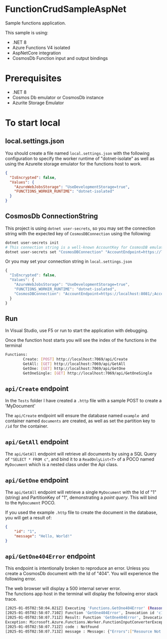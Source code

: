 # FunctionCrudSampleAspNet

Sample functions application.

This sample is using:
- .NET 8  
- Azure Functions V4 isolated  
- AspNetCore integration  
- CosmosDb Function input and output bindings  

# Prerequisites
- .NET 8  
- Cosmos Db emulator or CosmosDb instance  
- Azurite Storage Emulator  

# To start local

## local.settings.json

You should create a file named `local.settings.json` with the following configuration to specify the worker runtime of "dotnet-isolate" as well as using the Azureite storage emulator for the functions host to work.

```json
{
  "IsEncrypted": false,
  "Values": {
    "AzureWebJobsStorage": "UseDevelopmentStorage=true",
    "FUNCTIONS_WORKER_RUNTIME": "dotnet-isolated"
  }
}
```

## CosmosDb ConnectionString
This project is using `dotnet user-secrets`, so you may set the connection string with the expected key of `CosmosDBConnection` using the following:  

```sh
dotnet user-secrets init
# This connection string is a well-known AccountKey for CosmosDB emulator
dotnet user-secrets set "CosmosDBConnection" "AccountEndpoint=https://localhost:8081/;AccountKey=C2y6yDjf5/R+ob0N8A7Cgv30VRDJIWEHLM+4QDU5DE2nQ9nDuVTqobD4b8mGGyPMbIZnqyMsEcaGQy67XIw/Jw=="
```

Or you may set your connection string in `local.settings.json`  

```js
{
  "IsEncrypted": false,
  "Values": {
    "AzureWebJobsStorage": "UseDevelopmentStorage=true",
    "FUNCTIONS_WORKER_RUNTIME": "dotnet-isolated",
    "CosmosDBConnection": "AccountEndpoint=https://localhost:8081/;AccountKey=C2y6yDjf5/R+ob0N8A7Cgv30VRDJIWEHLM+4QDU5DE2nQ9nDuVTqobD4b8mGGyPMbIZnqyMsEcaGQy67XIw/Jw=="
  }
}
```

## Run
In Visual Studio, use F5 or run to start the application with debugging.  

Once the function host starts you will see the index of the functions in the terminal

```sh
Functions:
        Create: [POST] http://localhost:7069/api/Create
        GetAll: [GET] http://localhost:7069/api/GetAll
        GetOne: [GET] http://localhost:7069/api/GetOne
        GetOneSingle: [GET] http://localhost:7069/api/GetOneSingle
```

## `api/Create` endpoint

In the `Tests` folder I have created a `.http` file with a sample POST to create a 'MyDocument'

The `api/Create` endpoint will ensure the database named `example `and container named `documents` are created, as well as set the partition key to `/id` for the container.


## `api/GetAll` endpoint

The `api/GetAll` endpoint will retrieve all documents by using a SQL Query of `"SELECT * FROM c"`, and bind it to a `ReadOnlyList<T>` of a POCO named `MyDocument` which is a nested class under the Api class.

## `api/GetOne` endpoint

The `api/GetAll` endpoint will retrieve a single `MyDocument` with the Id of "1" (string) and PartitionKey of "1", demonstrating a _point query_. This will bind to the `MyDocument` POCO.

If you used the example `.http` file to create the document in the database, you will get a result of:

```json
{
    "id": "1",
    "message": "Hello, World!"
}
```

## `api/GetOne404Error` endpoint

This endpoint is intentionally broken to reproduce an error. Unless you create a CosmosDb document with the Id of "404". You will experience the following error.

The web browser will display a 500 internal server error.  
The functions app host in the terminal will display the following error stack trace.

```sh
[2025-01-05T02:58:04.821Z] Executing 'Functions.GetOne404Error' (Reason='This function was programmatically called via the host APIs.', Id=c1ac3881-1699-4ede-a498-51b8501558b5)
[2025-01-05T02:58:07.710Z] Function 'GetOne404Error', Invocation id 'c1ac3881-1699-4ede-a498-51b8501558b5': An exception was thrown by the invocation.
[2025-01-05T02:58:07.711Z] Result: Function 'GetOne404Error', Invocation id 'c1ac3881-1699-4ede-a498-51b8501558b5': An exception was thrown by the invocation.
Exception: Microsoft.Azure.Functions.Worker.FunctionInputConverterException: Error converting 1 input parameters for Function 'GetOne404Error': Cannot convert input parameter 'myDocuments' to type 'FunctionCrudSampleAspNet.Api+MyDocument' from type 'Microsoft.Azure.Functions.Worker.Grpc.Messages.GrpcModelBindingData'. Error:Microsoft.Azure.Cosmos.CosmosException : Response status code does not indicate success: NotFound (404); Substatus: 0; ActivityId: 888741c2-6d9f-4b37-8ec1-25c94dc41ab1; Reason: (
[2025-01-05T02:58:07.712Z] code : NotFound
[2025-01-05T02:58:07.713Z] message : Message: {"Errors":["Resource Not Found. Learn more: https://aka.ms/cosmosdb-tsg-not-found"]}
```